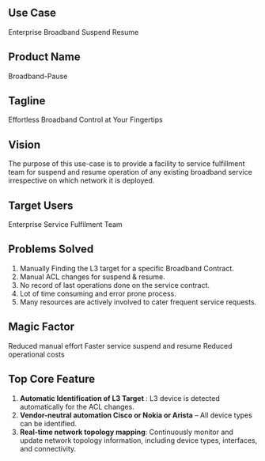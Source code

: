 ## Use Case	
Enterprise Broadband Suspend Resume
## Product Name	
Broadband-Pause
## Tagline	
Effortless Broadband Control at Your Fingertips
## Vision	
The purpose of this use-case is to provide a facility to service fulfillment team for suspend and resume operation of any existing broadband service irrespective on which network it is deployed.
## Target Users	
Enterprise Service Fulfilment Team
## Problems Solved	
1.	Manually Finding the L3 target for a specific Broadband Contract.
2.	Manual ACL changes for suspend & resume.
3.	No record of last operations done on the service contract.
4.	Lot of time consuming and error prone process.
5.	Many resources are actively involved to cater frequent service requests.
## Magic Factor	
Reduced manual effort
Faster service suspend and resume
Reduced operational costs
## Top Core Feature	
1. **Automatic Identification of L3 Target** : L3 device is detected automatically for the ACL changes.
2. **Vendor-neutral automation Cisco or Nokia or Arista** – All device types can be identified.
3. **Real-time network topology mapping**: Continuously monitor and update network topology information, including device types, interfaces, and connectivity.

